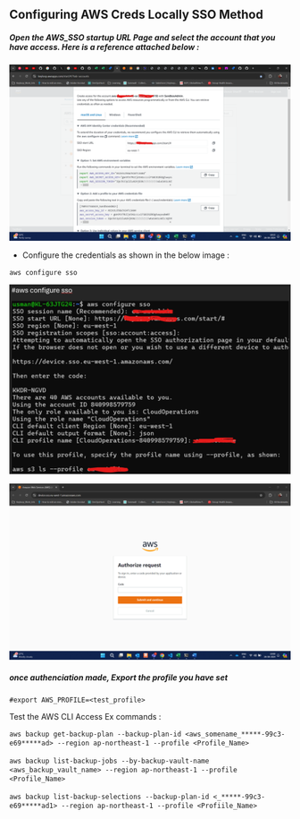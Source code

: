 ## Configuring AWS Creds Locally SSO Method
#####  Open the AWS_SSO startup URL Page and select the account that you have access. Here is a reference attached below : 

![Get_URL_From_AWS_SSO_Startup_Page](reference_images/Get_URL_From_AWS_SSO_Startup_Page.png)

- Configure the credentials as shown in the below image :
```
aws configure sso
```

![Configure_AWS_CLI_SSO](reference_images/Configure_AWS_CLI_SSO.png)


![Code_Entry_From_CLI_in_AWS_Authentication_Console](reference_images/Code_Entry_From_CLI_in_AWS_Authentication_Console.png)

##### once authenciation made, Export the profile you have set
```
#export AWS_PROFILE=<test_profile>
```
Test the AWS CLI Access
Ex commands :
```
aws backup get-backup-plan --backup-plan-id <aws_somename_*****-99c3-e69*****ad> --region ap-northeast-1 --profile <Profile_Name>

aws backup list-backup-jobs --by-backup-vault-name <aws_backup_vault_name> --region ap-northeast-1 --profile <Profile_Name>

aws backup list-backup-selections --backup-plan-id <_*****-99c3-e69*****ad1> --region ap-northeast-1 --profile <Profiile_Name>

```
